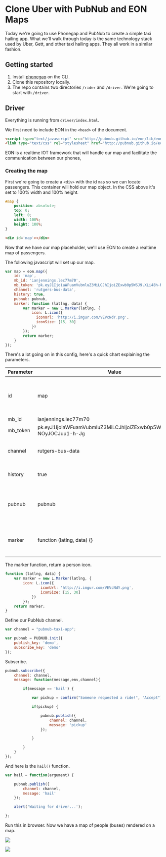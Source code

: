 # Clone Uber with PubNub and EON Maps

Today we're going to use Phonegap and PubNub to create a simple taxi hailing app. What we'll walk through today is the same technology stack used by Uber, Gett, and other taxi hailing apps. They all work in a similar fashion.

## Getting started

1. Install [phonegap](https://www.npmjs.com/package/phonegap) on the CLI.
2. Clone this repository locally.
3. The repo contains two directories ```/rider``` and ```/driver```. We're going to start with ```/driver```.


## Driver

Everything is running from ```driver/index.html```.

We first need to include EON in the ```<head>``` of the document.

```html
<script type="text/javascript" src="http://pubnub.github.io/eon/lib/eon.js"></script>
<link type="text/css" rel="stylesheet" href="http://pubnub.github.io/eon/lib/eon.css" />
```

EON is a realtime IOT framework that will handle our map and facilitate the communication between our phones,

### Creating the map

First we're going to create a ```<div>``` with the id ```map``` so we can locate passengers. This container will hold our map object. In the CSS above it's set to 100% width and 100% height.

```css
#map {
    position: absolute;
    top: 0;
    left: 0;
    width: 100%;
    height: 100%;
}
```

```html
<div id='map'></div>
```

Now that we have our map placeholder, we'll use EON to create a realtime map of passengers.

The following javascript will set up our map.

```js
var map = eon.map({
    id: 'map',
    mb_id: 'ianjennings.lec77m70',
    mb_token: 'pk.eyJ1IjoiaWFuamVubmluZ3MiLCJhIjoiZExwb0p5WSJ9.XLi48h-NOyJOCJuu1-h-Jg',
    channel: 'rutgers-bus-data',
    history: true,
    pubnub: pubnub,
    marker: function (latlng, data) {
        var marker = new L.Marker(latlng, { 
            icon: L.icon({
              iconUrl: 'http://i.imgur.com/VEVcNdY.png',
              iconSize: [15, 30]
            })
        });
        return marker;
    }
});
```

There's a lot going on in this config, here's a quick chart explaining the parameters. 

| Parameter | Value | Explanation   |
|-----------|-------|---------------|
| id | map | Id of the DOM element in which the map will be rendered. |
| mb_id | ianjennings.lec77m70 | Mapbox ID |
| mb_token | pk.eyJ1IjoiaWFuamVubmluZ3MiLCJhIjoiZExwb0p5WSJ9.XLi48h-NOyJOCJuu1-h-Jg | Mapbox Token |
| channel | rutgers-bus-data | PubNub channel to monitor drivers | 
| history | true | Restore old PubNub data | 
| pubnub | pubnub | Serve the same pubnub object we use above into EON |
| marker | function (latlng, data) {} | A function that allows us to create dynamic markers |

The marker function, return a person icon.

```js
function (latlng, data) {
    var marker = new L.Marker(latlng, { 
        icon: L.icon({
                iconUrl: 'http://i.imgur.com/VEVcNdY.png',
                iconSize: [15, 30]
            })
        });
    return marker;
}
```

Define our PubNub channel.

```js
var channel = "pubnub-taxi-app";

var pubnub = PUBNUB.init({
    publish_key: 'demo',
    subscribe_key: 'demo'
});
```

Subscribe.

```js
pubnub.subscribe({
    channel: channel,
    message: function(message,env,channel){

        if(message == 'hail') {

            var pickup = confirm("Someone requested a ride!", "Accept");

            if(pickup) {

                pubnub.publish({
                    channel: channel,
                    message: 'pickup'
                });

            }

        }
    }
});
```

And here is the ```hail()``` function.

```js
var hail = function(argument) {

    pubnub.publish({
        channel: channel,
        message: 'hail'
    });

    alert('Waiting for driver...');

};
```

Run this in browser. Now we have a map of people (buses) rendered on a map.

![](http://www.pubnub.com/developers/connected-car/images/bae45509.location-tracking.png)

![](http://i.imgur.com/AADA3Sg.gif)

